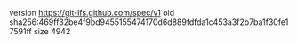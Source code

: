version https://git-lfs.github.com/spec/v1
oid sha256:469ff32be4f9bd9455155474170d6d889fdfda1c453a3f2b7ba1f30fe17591ff
size 4942
